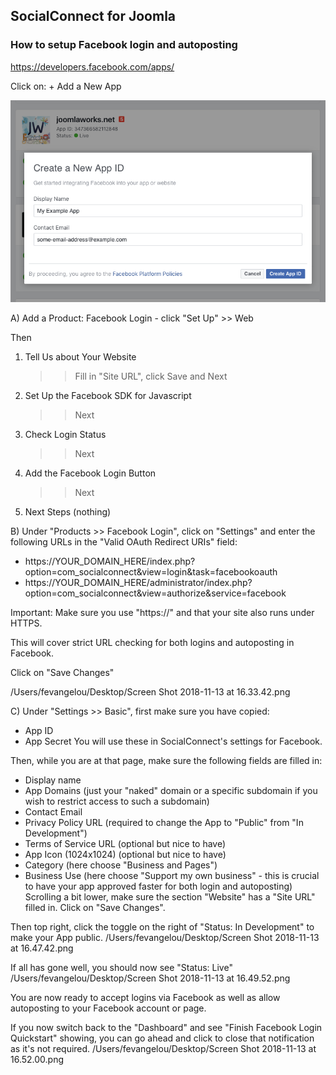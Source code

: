 ## SocialConnect for Joomla

### How to setup Facebook login and autoposting

https://developers.facebook.com/apps/

Click on: + Add a New App

![Add a New App](images/socialconnect/1.png)

A)
Add a Product: Facebook Login - click "Set Up" >> Web

Then

1. Tell Us about Your Website
	>> Fill in "Site URL", click Save and Next
2. Set Up the Facebook SDK for Javascript
	>> Next
3. Check Login Status
	>> Next
4. Add the Facebook Login Button
	>> Next
5. Next Steps
	(nothing)
	
B) Under "Products >> Facebook Login", click on "Settings" and enter the following URLs in the "Valid OAuth Redirect URIs" field:

* https://YOUR\_DOMAIN\_HERE/index.php?option=com_socialconnect&view=login&task=facebookoauth
* https://YOUR\_DOMAIN\_HERE/administrator/index.php?option=com_socialconnect&view=authorize&service=facebook

Important: Make sure you use "https://" and that your site also runs under HTTPS.

This will cover strict URL checking for both logins and autoposting in Facebook.

Click on "Save Changes"
	
/Users/fevangelou/Desktop/Screen Shot 2018-11-13 at 16.33.42.png


C) Under "Settings >> Basic", first make sure you have copied:
- App ID
- App Secret
You will use these in SocialConnect's settings for Facebook.

Then, while you are at that page, make sure the following fields are filled in:
- Display name
- App Domains (just your "naked" domain or a specific subdomain if you wish to restrict access to such a subdomain)
- Contact Email
- Privacy Policy URL (required to change the App to "Public" from "In Development")
- Terms of Service URL (optional but nice to have)
- App Icon (1024x1024) (optional but nice to have)
- Category (here choose "Business and Pages")
- Business Use (here choose "Support my own business" - this is crucial to have your app approved faster for both login and autoposting)
Scrolling a bit lower, make sure the section "Website" has a "Site URL" filled in.
Click on "Save Changes".

Then top right, click the toggle on the right of "Status: In Development" to make your App public.
/Users/fevangelou/Desktop/Screen Shot 2018-11-13 at 16.47.42.png

If all has gone well, you should now see "Status: Live"
/Users/fevangelou/Desktop/Screen Shot 2018-11-13 at 16.49.52.png

You are now ready to accept logins via Facebook as well as allow autoposting to your Facebook account or page.

If you now switch back to the "Dashboard" and see "Finish Facebook Login Quickstart" showing, you can go ahead and click to close that notification as it's not required.
/Users/fevangelou/Desktop/Screen Shot 2018-11-13 at 16.52.00.png
